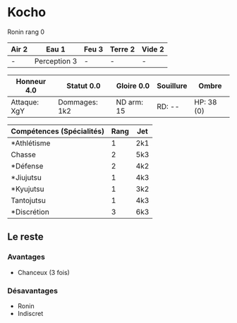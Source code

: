 # Kocho

Ronin rang 0

| **Air** 2     | **Eau** 1     | **Feu** 3     | **Terre** 2   | **Vide** 2
| ------------- | ------------- | ------------- | ------------- | -------------
| -             | Perception 3  | -             | -             | -

| Honneur 4.0   | Statut 0.0    | Gloire 0.0    | Souillure     | Ombre
| ------------- | ------------- | ------------- | ------------- | -------------
| Attaque: XgY  | Dommages: 1k2 | ND arm: 15    | RD: --        | HP: 38 (0)

| Compétences (Spécialités)                     | Rang  | Jet
| --------------------------------------------- | ----- | -------
| *Athlétisme                                   | 1     | 2k1
| Chasse                                        | 2     | 5k3
| *Défense                                      | 2     | 4k2
| *Jiujutsu                                     | 1     | 4k3
| *Kyujutsu                                     | 1     | 3k2
| Tantojutsu                                    | 1     | 4k3
| *Discrétion                                   | 3     | 6k3

## Le reste

### Avantages

* Chanceux (3 fois)

### Désavantages

* Ronin
* Indiscret

